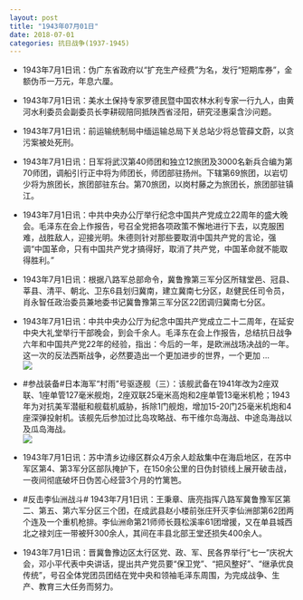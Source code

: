 ```yaml
---
layout: post
title: "1943年07月01日"
date: 2018-07-01
categories: 抗日战争(1937-1945)
---
```


<meta name="referrer" content="no-referrer" />

- 1943年7月1日讯：伪广东省政府以“扩充生产经费”为名，发行“短期库券”，金额伪币一万元，年息六厘。 

- 1943年7月1日讯：美水土保持专家罗德民暨中国农林水利专家一行九人，由黄河水利委员会副委员长李耕砚陪同抵陕西省泾阳，研究泾惠渠含沙问题。 

- 1943年7月1日讯：前运输统制局中缅运输总局下关总站少将总管薛文蔚，以贪污案被处死刑。 

- 1943年7月1日讯：日军将武汉第40师团和独立12旅团及3000名新兵合编为第70师团，调船引行正中将为师团长，师团部驻扬州。下辖第69旅团，以岩切少将为旅团长，旅团部驻东台。第70旅团，以岗村藤之为旅团长，旅团部驻镇江。 

- 1943年7月1日讯：中共中央办公厅举行纪念中国共产党成立22周年的盛大晚会。毛泽东在会上作报告，号召全党把各项政策不懈地进行下去，以克服困难，战胜敌人，迎接光明。朱德则针对那些要取消中国共产党的言论，强调“中国革命，只有中国共产党才搞得好，取消了共产党，中国革命就不能取得胜利。” 

- 1943年7月1日讯：根据八路军总部命令，冀鲁豫第三军分区所辖堂邑、冠县、莘县、清平、朝北、卫东6县划归冀南，建立冀南七分区，赵健民任司令员，肖永智任政治委员兼地委书记冀鲁豫第三军分区22团调归冀南七分区。 

- 1943年7月1日讯：中共中央办公厅为纪念中国共产党成立二十二周年，在延安中央大礼堂举行干部晚会，到会千余人。毛泽东在会上作报告，总结抗日战争六年和中国共产党22年的经验，指出：今后的一年，是欧洲战场决战的一年。这一次的反法西斯战争，必然要造出一个更加进步的世界，一个更加 ... <br/><img src="https://wx1.sinaimg.cn/large/aca367d8ly1fsu6hdmv8zj20c8090mx6.jpg" />

- #参战装备#日本海军“村雨”号驱逐舰（三）：该舰武备在1941年改为2座双联、1座单管127毫米舰炮，2座双联25毫米高炮和2座单管13毫米机枪；1943年为对抗美军潜艇和舰载机威胁，拆除1门舰炮，增加15-20门25毫米机炮和4座深弹投射机。该舰先后参加过比岛攻略战、布干维尔岛海战、中途岛海战以及瓜岛海战。 <br/><img src="https://wx4.sinaimg.cn/large/aca367d8ly1fsu4pynowrj20go04nq34.jpg" />

- 1943年7月1日讯：苏中清乡边缘区群众4万余人趁敌集中在海启地区，在苏中军区第4、第3军分区部队掩护下，在150余公里的日伪封锁线上展开破击战，一夜间彻底破坏日伪苦心经营3个月的竹篱笆。 

- #反击李仙洲战斗# 1943年7月1日讯：王秉章、唐亮指挥八路军冀鲁豫军区第二、第五、第六军分区三个团，在成武县赵小楼前张庄歼灭李仙洲部第62团两个连及一个重机枪排。李仙洲命第21师师长聂松溪率61团增援，又在单县城西北之禄刘庄一带被歼300余人，其间在丰县北部王堂还损失400余人。 

- 1943年7月1日讯：晋冀鲁豫边区太行区党、政、军、民各界举行“七一”庆祝大会，邓小平代表中央讲话，提出共产党员要“保卫党”、“把风整好”、“继承优良传统”，号召全体党团员团结在党中央和领袖毛泽东周围，为完成战争、生产、教育三大任务而努力。 

